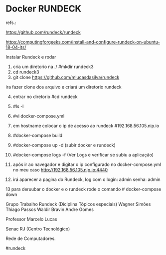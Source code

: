 

# Docker RUNDECK


refs.:

https://github.com/rundeck/rundeck

https://computingforgeeks.com/install-and-configure-rundeck-on-ubuntu-18-04-lts/

Instalar Rundeck e rodar

1) cria um diretorio na ./ #mkdir rundeck3
2) cd rundeck3
3) git clone https://github.com/mlucasdasilva/rundeck

ira fazer clone dos arquivo e criará um diretorio rundeck

4) entrar no diretorio #cd rundeck
5) #ls -l
6) #vi docker-compose.yml
7) em hostname colocar o ip de acesso ao rundeck
   #192.168.56.105.nip.io
8) #docker-compose build
9) #docker-compose up -d (subir docker e rundeck)

10) #docker-compose logs -f (Ver Logs e verificar se subiu a aplicação)
11) após ir ao navegador e digitar o ip configurado no docker-compose.yml no meu caso http://192.168.56.105.nip.io:4440

12) irá aparecer a pagina do Rundeck, log com o login: admin senha: admin

13 para deruubar o docker e o rundeck rode o comando # docker-compose down 

Grupo Trabalho Rundeck (Diciplina Tópicos especiais)
Wagner Simões
Thiago Passos
Waldir Bravin
Andre  Gomes

Professor Marcelo Lucas

Senac RJ (Centro Tecnológico)

Rede de Computadores.




#rundeck


